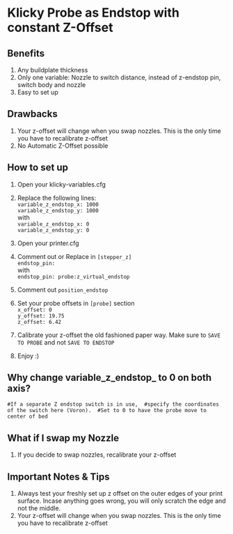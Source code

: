 
# Klicky Probe as Endstop with constant Z-Offset
## Benefits
1. Any buildplate thickness
2. Only one variable: Nozzle to switch distance, instead of z-endstop pin, switch body and nozzle
3. Easy to set up

## Drawbacks
1. Your z-offset will change when you swap nozzles. This is the only time you have to recalibrate z-offset
2. No Automatic Z-Offset possible
## How to set up
1. Open your klicky-variables.cfg
2. Replace the following lines:
<br>`variable_z_endstop_x: 1000`
<br>`variable_z_endstop_y: 1000`
<br>with 
<br>`variable_z_endstop_x: 0`
<br>`variable_z_endstop_y: 0`

3. Open your printer.cfg
4. Comment out or Replace in `[stepper_z]`
<br>`endstop_pin: `
<br>with 
<br>`endstop_pin: probe:z_virtual_endstop`

5. Comment out `position_endstop`
6. Set your probe offsets in `[probe]` section
	<br>`x_offset: 0`
	<br>`y_offset: 19.75`
<br>`z_offset: 6.42`

7. Calibrate your z-offset the old fashioned paper way. Make sure to `SAVE TO PROBE` and not `SAVE TO ENDSTOP`
8. Enjoy :) 

## Why change variable_z_endstop_ to 0 on both axis?
`#If a separate Z endstop switch is in use, 
 #specify the coordinates of the switch here (Voron). 
 #Set to 0 to have the probe move to center of bed`

## What if I swap my Nozzle
1. If you decide to swap nozzles, recalibrate your z-offset

## Important Notes & Tips
1. Always test your freshly set up z offset on the outer edges of your print surface. Incase anything goes wrong, you will only scratch the edge and not the middle. 
2. Your z-offset will change when you swap nozzles. This is the only time you have to recalibrate z-offset
